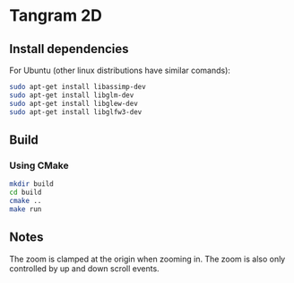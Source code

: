 # Tangram 2D

## Install dependencies

For Ubuntu (other linux distributions have similar comands):

```bash
sudo apt-get install libassimp-dev
sudo apt-get install libglm-dev
sudo apt-get install libglew-dev
sudo apt-get install libglfw3-dev
```

## Build

### Using CMake

```bash
mkdir build
cd build
cmake ..
make run
```

## Notes

The zoom is clamped at the origin when zooming in.
The zoom is also only controlled by up and down scroll events.